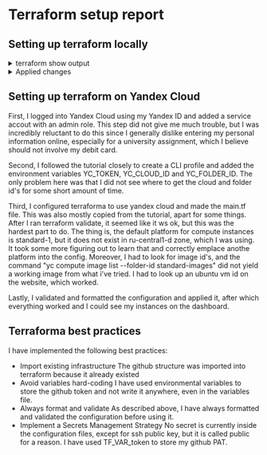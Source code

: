 # Terraform setup report

## Setting up terraform locally

<details>
<summary>terraform show output</summary>
<br>
S25-core-course-labs\terraform> terraform show
```batch
# docker_container.nginx:

resource "docker_container" "nginx" {
    attach                                      = false
    bridge                                      = null
    command                                     = [
        "nginx",
        "-g",
        "daemon off;",
    ]
    container_read_refresh_timeout_milliseconds = 15000
    cpu_set                                     = null
    cpu_shares                                  = 0
    domainname                                  = null
    entrypoint                                  = [
        "/docker-entrypoint.sh",
    ]
    env                                         = []
    hostname                                    = "d3383c3fc25e"
    id                                          = "d3383c3fc25e764cf6e3aa12945b646ce64cf5c2e12a386103ea37aade5d9b7f"
    image                                       = "sha256:91734281c0ebfc6f1aea979cffeed5079cfe786228a71cc6f1f46a228cde6e34"
    init                                        = false
    ipc_mode                                    = "private"
    log_driver                                  = "json-file"
    logs                                        = false
    max_retry_count                             = 0
    memory                                      = 0
    memory_swap                                 = 0
    must_run                                    = true
    name                                        = "tutorial"
    network_data                                = [
        {
            gateway                   = "172.17.0.1"
            global_ipv6_address       = null
            global_ipv6_prefix_length = 0
            ip_address                = "172.17.0.2"
            ip_prefix_length          = 16
            ipv6_gateway              = null
            mac_address               = "02:42:ac:11:00:02"
            network_name              = "bridge"
        },
    ]
    network_mode                                = "bridge"
    pid_mode                                    = null
    privileged                                  = false
    publish_all_ports                           = false
    read_only                                   = false
    remove_volumes                              = true
    restart                                     = "no"
    rm                                          = false
    runtime                                     = "runc"
    security_opts                               = []
    shm_size                                    = 64
    start                                       = true
    stdin_open                                  = false
    stop_signal                                 = "SIGQUIT"
    stop_timeout                                = 0
    tty                                         = false
    user                                        = null
    userns_mode                                 = null
    wait                                        = false
    wait_timeout                                = 60
    working_dir                                 = null

    ports {
        external = 8000
        internal = 80
        ip       = "0.0.0.0"
        protocol = "tcp"
    }
}

# docker_image.nginx:

resource "docker_image" "nginx" {
    id           = "sha256:91734281c0ebfc6f1aea979cffeed5079cfe786228a71cc6f1f46a228cde6e34nginx:latest"
    image_id     = "sha256:91734281c0ebfc6f1aea979cffeed5079cfe786228a71cc6f1f46a228cde6e34"
    keep_locally = false
    name         = "nginx:latest"
    repo_digest  = "nginx@sha256:91734281c0ebfc6f1aea979cffeed5079cfe786228a71cc6f1f46a228cde6e34"
}
```
</details>

<details>
<summary>terraform state list output</summary>
<br>
```batch
S25-core-course-labs\terraform>terraform state list
docker_container.nginx
docker_image.nginx
```
</details>

<details>
<summary>Applied changes</summary>
<br>
```batch
Terraform will perform the following actions:

  # docker_container.nginx will be created
  + resource "docker_container" "nginx" {
      + attach                                      = false
      + bridge                                      = (known after apply)
      + command                                     = (known after apply)
      + container_logs                              = (known after apply)
      + container_read_refresh_timeout_milliseconds = 15000
      + entrypoint                                  = (known after apply)
      + env                                         = (known after apply)
      + exit_code                                   = (known after apply)
      + hostname                                    = (known after apply)
      + id                                          = (known after apply)
      + image                                       = (known after apply)
      + init                                        = (known after apply)
      + ipc_mode                                    = (known after apply)
      + log_driver                                  = (known after apply)
      + logs                                        = false
      + must_run                                    = true
      + name                                        = "tutorial"
      + network_data                                = (known after apply)
      + read_only                                   = false
      + remove_volumes                              = true
      + restart                                     = "no"
      + rm                                          = false
      + runtime                                     = (known after apply)
      + security_opts                               = (known after apply)
      + shm_size                                    = (known after apply)
      + start                                       = true
      + stdin_open                                  = false
      + stop_signal                                 = (known after apply)
      + stop_timeout                                = (known after apply)
      + tty                                         = false
      + wait                                        = false
      + wait_timeout                                = 60

      + healthcheck (known after apply)

      + labels (known after apply)

      + ports {
          + external = 8000
          + internal = 80
          + ip       = "0.0.0.0"
          + protocol = "tcp"
        }
    }

  # docker_image.nginx will be created
  + resource "docker_image" "nginx" {
      + id           = (known after apply)
      + image_id     = (known after apply)
      + keep_locally = false
      + name         = "nginx:latest"
      + repo_digest  = (known after apply)
    }

Plan: 2 to add, 0 to change, 0 to destroy.
```
</details>

<details>
<summary>terraform output output</summary>
<br>
```batch
S25-core-course-labs\terraform>terraform output
container_id = "57c257e09966b50144c5e5f257f2489599d78345e08df024698996b20140b888"
image_id = "sha256:91734281c0ebfc6f1aea979cffeed5079cfe786228a71cc6f1f46a228cde6e34nginx:latest"
```
</details>

## Setting up terraform on Yandex Cloud

First, I logged into Yandex Cloud using my Yandex ID and added a service accout with an admin role.
This step did not give me much trouble, but I was incredibly reluctant to do this since
I generally dislike entering my personal information online, especially for a university assignment,
which I believe should not involve my debit card.

Second, I followed the tutorial closely to create a CLI profile and added the environment variables
YC_TOKEN, YC_CLOUD_ID and YC_FOLDER_ID. The only problem here was that I did not see where to get the
cloud and folder id's for some short amount of time.

Third, I configured terraforma to use yandex cloud and made the main.tf file. This was also mostly copied
from the tutorial, apart for some things. After I ran terraform validate, it seemed like it ws ok, but
this was the hardest part to do. The thing is, the default platform for compute instances is standard-1,
but it does not exist in ru-central1-d zone, which I was using. It took some more figuring out to
learn that and correctly emplace anothe platform into the config. Moreover, I had to look for image id's,
and the command "yc compute image list --folder-id standard-images" did not yield a working image from
what i've tried. I had to look up an ubuntu vm id on the website, which worked.

Lastly, I validated and formatted the configuration and applied it, after which everything worked and I could see
my instances on the dashboard.

## Terraforma best practices

I have implemented the following best practices:
- Import existing infrastructure
  The github structure was imported into terraform because it already existed
- Avoid variables hard-coding
  I have used environmental variables to store the github token and not write it
  anywhere, even in the variables file.
- Always format and validate
  As described above, I have always formatted and validated the configuration before
  using it.
- Implement a Secrets Management Strategy
  No secret is currently inside the configuration files, except for ssh public key,
  but it is called public for a reason. I have used TF_VAR_token to store my github
  PAT.
